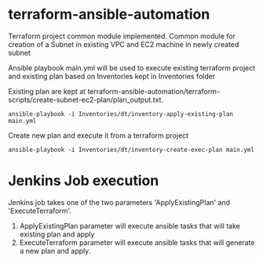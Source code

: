 # terraform-ansible-automation
Terraform project common module implemented. Common module for creation of a Subnet in existing VPC and EC2 machine in newly created subnet

Ansible playbook main.yml will be used to execute existing terraform project and existing plan based on Inventories kept in Inventories folder

Existing plan are kept at terraform-ansible-automation/terraform-scripts/create-subnet-ec2-plan/plan_output.txt. 

    ansible-playbook -i Inventories/dt/inventory-apply-existing-plan main.yml

Create new plan and execute it from a terraform project

    ansible-playbook -i Inventories/dt/inventory-create-exec-plan main.yml

# Jenkins Job execution
Jenkins job takes one of the two parameters 'ApplyExistingPlan' and 'ExecuteTerraform'.
1. ApplyExistingPlan parameter will execute ansible tasks that will take existing plan and apply
2. ExecuteTerraform parameter will execute ansible tasks that will generate a new plan and apply.
